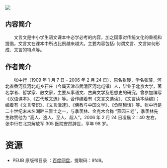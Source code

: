 ![](http://img3m1.ddimg.cn/9/33/25311141-1_u_3.jpg)

## 内容简介

　　文言文是中小学生语文课本中必学必考的内容，加之国家对传统文化的重视和提倡，文言文在课本中所占比例越来越大。主要内容包括: 何谓文言、文言如何形成、文言的特点等。

## 作者简介

　　张中行（1909 年 1 月 7 日 - 2006 年 2 月 24 日），原名张璇，学名张璿，河北省香河县河北屯乡石庄（今属天津市武清区河北屯镇）人，毕业于北京大学，著名学者、哲学家、散文家，主要从事语文、古典文学及思想史的研究。曾参加编写《汉语课本》、《古代散文选》等。合作编着有《文言文选读》、《文言读本续编》；编着有《文言常识》、《文言津逮》、《佛教与中国文学》、《负暄琐话》等。张中行是二十世纪末未名湖畔三雅士之一，与季羡林、金克木合称 “燕园三老”，季羡林先生称赞他为 “高人、逸人、至人、超人”。2006 年 2 月 24 日凌晨 2：40 左右，张中行在北京解放军 305 医院安然辞世，享年 98 岁。

# 资源

* PEUB 原版带目录 ：[百度网盘](https://pan.baidu.com/s/11HONedJwYXSpmw7gcqXmZQ)，提取码：9fd9。
